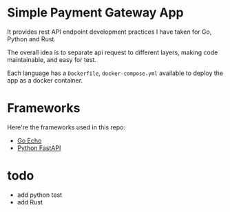 # Simple Payment Gateway App

It provides rest API endpoint development practices I have taken for Go, Python and Rust.

The overall idea is to separate api request to different layers, making code maintainable, and easy for test.

Each language has a `Dockerfile`, `docker-compose.yml` available to deploy the app as a docker container.

# Frameworks

Here're the frameworks used in this repo:

- [Go Echo](https://github.com/labstack/echo)
- [Python FastAPI](https://github.com/tiangolo/fastapi)

# todo

- add python test
- add Rust
